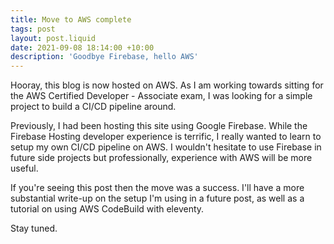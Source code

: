 ```yaml
---
title: Move to AWS complete
tags: post
layout: post.liquid
date: 2021-09-08 18:14:00 +10:00
description: 'Goodbye Firebase, hello AWS'
---
```

Hooray, this blog is now hosted on AWS. As I am working towards
sitting for the AWS Certified Developer - Associate exam, I was
looking for a simple project to build a CI/CD pipeline around.  
  
Previously, I had been hosting this site using Google Firebase. 
While the Firebase Hosting developer experience is terrific, I 
really wanted to learn to setup my own CI/CD pipeline on AWS. I
wouldn't hesitate to use Firebase in future side projects but 
professionally, experience with AWS will be more useful.  
  
If you're seeing this post then the move was a success. I'll
have a more substantial write-up on the setup I'm using in a 
future post, as well as a tutorial on using AWS CodeBuild with
eleventy.
    
Stay tuned.
